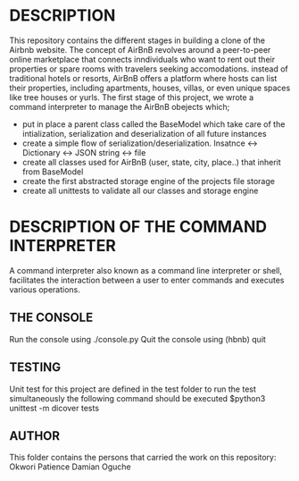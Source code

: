 # DESCRIPTION
This repository contains the different stages in building a clone of the Airbnb website.
The concept of AirBnB revolves around a peer-to-peer online marketplace that connects inndividuals who want to rent out their properties or spare rooms with travelers seeking accomodations. instead of traditional hotels or resorts, AirBnB offers a platform where hosts can list their properties, including apartments, houses, villas, or even unique spaces like tree houses or yurls.
The first stage of this project, we wrote a command interpreter to manage the AirBnB obejects which;
- put in place a parent class called the BaseModel  which take care of the intialization, serialization and deserialization of all future instances
- create a simple flow of serialization/deserialization. Insatnce <-> Dictionary <-> JSON string <-> file
- create all classes used  for AirBnB (user, state, city, place..) that inherit from BaseModel
- create the first abstracted storage engine of the projects file storage
- create all unittests to validate all our classes and storage engine

# DESCRIPTION OF THE COMMAND INTERPRETER
A command interpreter also known as a command line interpreter or shell, facilitates the interaction between a user to enter commands and executes various operations.
## THE CONSOLE
Run the console using ./console.py
Quit the console using (hbnb) quit
## TESTING
Unit test for this project are defined in the test folder to run the test simultaneously the following command should be executed $python3 unittest -m dicover tests

## AUTHOR
This folder contains the persons that carried the work on this repository:
Okwori Patience
Damian Oguche
